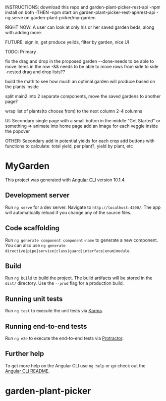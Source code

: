 INSTRUCTIONS: download this repo and garden-plant-picker-rest-api
-npm install on both
-THEN
-npm start on garden-plant-picker-rest-api/rest-api
-ng serve on garden-plant-picker/my-garden


RIGHT NOW: A user can look at only his or her saved garden beds, along with adding more.

FUTURE: sign in, get produce yeilds, filter by garden, nice UI

TODO: Primary

  fix the drag and drop in the proposed garden
    --done-needs to be able to move items in the row 
    -&& needs to be able to move rows from side to side
    -nested drag and drop lists??
   
   build the math to see how much an optimal garden will produce based on the plants inside
   
   split main2 into 2 separate components, move the saved gardens to another page?
   
   wrap list of plants(to choose from) to the next column 2-4 columns
  

UI: Secondary
   single page with a small button in the middle "Get Started" or something
   => animate into home page
   add an image for each veggie inside the popover

   
OTHER: Secondary
  add in potential yields for each crop
  add buttons with functions to calculate: total yield, per plant?, yield by plant, etc








# MyGarden

This project was generated with [Angular CLI](https://github.com/angular/angular-cli) version 10.1.4.

## Development server

Run `ng serve` for a dev server. Navigate to `http://localhost:4200/`. The app will automatically reload if you change any of the source files.

## Code scaffolding

Run `ng generate component component-name` to generate a new component. You can also use `ng generate directive|pipe|service|class|guard|interface|enum|module`.

## Build

Run `ng build` to build the project. The build artifacts will be stored in the `dist/` directory. Use the `--prod` flag for a production build.

## Running unit tests

Run `ng test` to execute the unit tests via [Karma](https://karma-runner.github.io).

## Running end-to-end tests

Run `ng e2e` to execute the end-to-end tests via [Protractor](http://www.protractortest.org/).

## Further help

To get more help on the Angular CLI use `ng help` or go check out the [Angular CLI README](https://github.com/angular/angular-cli/blob/master/README.md).
# garden-plant-picker

